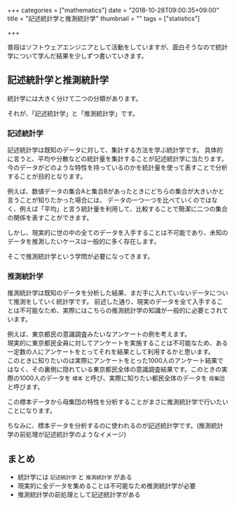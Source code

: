 +++
categories = ["mathematics"]
date = "2018-10-28T09:00:35+09:00"
title = "記述統計学と推測統計学"
thumbnail = ""
tags = ["statistics"]

+++

普段はソフトウェアエンジニアとして活動をしていますが、面白そうなので統計学について学んだ結果を少しずつ書いていきます。

## 記述統計学と推測統計学

統計学には大きく分けて二つの分類があります。

それが、「記述統計学」と「推測統計学」です。

### 記述統計学

記述統計学は既知のデータに対して、集計する方法を学ぶ統計学です。
具体的に言うと、平均や分散などの統計量を集計することが記述統計学に当たります。\
今のデータがどのような特性を持っているのかを統計量を使って表すことで分析することが目的となります。

例えば、数値データの集合Aと集合Bがあったときにどちらの集合が大きいかと言うことが知りたかった場合には、
データの一つ一つを比べていくのではなく、例えば「平均」と言う統計量を利用して、比較することで簡潔に二つの集合の関係を表すことができます。

しかし、現実的に世の中の全てのデータを入手することは不可能であり、未知のデータを推測したいケースは一般的に多く存在します。

そこで推測統計学という学問が必要になってきます。

### 推測統計学

推測統計学は既知のデータを分析した結果、まだ手に入れていないデータについて推測をしていく統計学です。
前述した通り、現実のデータを全て入手することは不可能なため、実際にはこちらの推測統計学の知識が一般的に必要とされています。

例えば、東京都民の意識調査みたいなアンケートの例を考えます。\
現実的に東京都民全員に対してアンケートを実施することは不可能なため、ある一定数の人にアンケートをとってそれを結果として利用するかと思います。\
このときに知りたいのは実際にアンケートをとった1000人のアンケート結果ではなく、その裏側に隠れている東京都民全体の意識調査結果です。このときの実際の1000人のデータを `標本` と呼び、実際に知りたい都民全体のデータを `母集団` と呼びます。

この標本データから母集団の特性を分析することがまさに推測統計学で行いたいことになります。

ちなみに、標本データを分析するのに使われるのが記述統計学です。(推測統計学の前処理が記述統計学のようなイメージ)

## まとめ

* 統計学には `記述統計学` と `推測統計学` がある
* 現実的に全データを集めることは不可能なため推測統計学が必要
* 推測統計学の前処理として記述統計学がある
